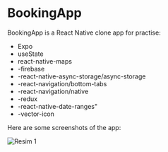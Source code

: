 # BookingApp

BookingApp is a React Native  clone app for practise:


- Expo
- useState
- react-native-maps
- -firebase
- -react-native-async-storage/async-storage
- -react-navigation/bottom-tabs
- -react-navigation/native
- -redux
- -react-native-date-ranges"
- -vector-icon


  

Here are some screenshots  of the app:

![Resim 1](https://r.resimlink.com/P1X90kZYmFw.png)
